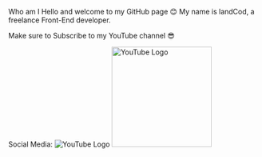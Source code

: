 Who am I
Hello and welcome to my GitHub page 😊
My name is landCod, a freelance Front-End developer.

Make sure to Subscribe to my YouTube channel 😎

Social Media:
![YouTube Logo](https://upload.wikimedia.org/wikipedia/commons/b/b8/YouTube_Logo_2017.svg)
<a href="https://www.youtube.com/dein-kanal">
  <img src="https://upload.wikimedia.org/wikipedia/commons/b/b8/YouTube_Logo_2017.svg" alt="YouTube Logo" width="200"/>
</a>

